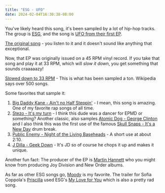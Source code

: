 ```yaml
---
title: "ESG - UFO"
date: 2024-02-04T16:30:38-08:00
---
```


You've likely heard this song, it's been sampled by a lot of hip-hop tracks. The group is [ESG](https://en.wikipedia.org/wiki/ESG_(band)), and the song is [UFO from their first EP](https://en.wikipedia.org/wiki/ESG_(EP)).

[The original song](https://www.youtube.com/watch?v=iAH9yD4Sxqo) - you listen to it and it doesn't sound like anything that exceptional. 

Now, that EP was originally issued on a 45 RPM vinyl record. If you take that song and play it at 33 RPM, which will *slow it down*, you get something that sounds craaaaazy!

[Slowed down to 33 RPM](https://www.youtube.com/watch?v=cFF0AKMhrxw) - This is what has been sampled a ton. Wikipedia says over 500 songs.

Some favorites that sample it:
1. [Big Daddy Kane - Ain't no Half Steppin'](https://www.youtube.com/watch?v=IVCxbzPmOQQ) - I mean, this song is amazing. One of my favorite rap songs of all time.
2. [Stezo - It's my turn](https://www.youtube.com/watch?v=YKuK45t-sEY) - I think this dude was a dancer for EPMD or something? Another classic, also samples [Atomic Dog - George Clinton](https://www.youtube.com/watch?v=LuyS9M8T03A) and I also think this was the first use of the famous [Skull Snaps - It's a New Day](https://www.youtube.com/watch?v=IiqO3fB4I78) drum break.
3. [Public Enemy - Night of the Living Baseheads](https://www.youtube.com/watch?v=U8GbDYeKVZA) - A short use at about 2:10.
4. [J Dilla - Geek Down](https://www.youtube.com/watch?v=70SwRaTFgHM) - It's JD so of course he chops it up and makes it unique.

Another fun fact: The producer of the EP is [Martin Hannett](https://en.wikipedia.org/wiki/Martin_Hannett) who you might know from producing Joy Division and New Order albums.

As far as other ESG songs go, [Moody](https://www.youtube.com/watch?v=w6VKgfwqnOY) is my favorite. The trailer for Sofia Coppola's [Priscilla](https://www.youtube.com/watch?v=DBWk6BohVXk) used ESG's [My Love for You](https://www.youtube.com/watch?v=ocLiOg5lvJQ) which is also a pretty rad song.
